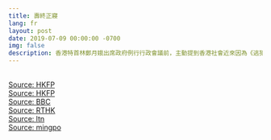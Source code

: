 ```yaml
---
title: 壽終正寢
lang: fr
layout: post
date: 2019-07-09 00:00:00 -0700
img: false
description: 香港特首林鄭月娥出席政府例行行政會議前，主動提到香港社會近來因為《逃犯條例》修訂的爭議，形容政府相關工作「完全失敗」，修例建議目前已經「壽終正寢」，她用英文重覆時用了修例「已死」的說法。學生組織「中學生反修例關注組」今日在沙田港鐵站外設「連儂牆」，同時派傳單宣傳沙田區遊行。
---
```


<br>[Source: HKFP](https://www.hongkongfp.com/2019/07/09/hong-kongs-carrie-lam-declares-extradition-bill-dead-stops-short-full-withdrawal/)
<br>[Source: HKFP](https://www.hongkongfp.com/2019/07/09/pictures-lennon-wall-message-boards-appear-across-hong-kong-districts-support-anti-extradition-law-protesters/)
<br>[Source: BBC](https://www.bbc.com/zhongwen/trad/chinese-news-48918155)
<br>[Source: RTHK](https://news.rthk.hk/rthk/ch/component/k2/1467371-20190709.htm)
<br>[Source: ltn](https://news.ltn.com.tw/news/world/breakingnews/2847429)
<br>[Source: mingpo](https://news.mingpao.com/ins/%E6%B8%AF%E8%81%9E/article/20190709/s00001/1562670015831/%E3%80%90%E9%80%83%E7%8A%AF%E6%A2%9D%E4%BE%8B%E3%80%91%E5%B8%82%E6%B0%91%E7%99%BC%E8%B5%B7%E5%91%A8%E6%97%A5%E6%B2%99%E7%94%B0%E5%8D%80%E9%81%8A%E8%A1%8C-%E9%99%84%E8%BF%91%E5%B1%85%E6%B0%91-%E5%92%8C%E5%B9%B3%E9%81%8A%E8%A1%8C%E5%8F%AF%E6%8E%A5%E5%8F%97)